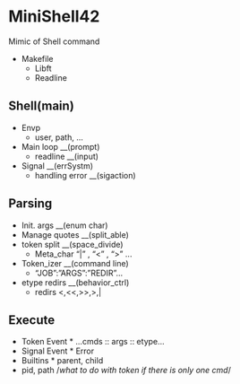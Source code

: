 # MiniShell42
Mimic of Shell command
* Makefile
  * Libft
  * Readline

## Shell(main)
  * Envp
    * user, path, ...
  * Main loop    				__(prompt)
    * readline       		__(input)
  * Signal       		  	__(errSystm)
    * handling error    __(sigaction)
## Parsing
   * Init. args   			__(enum char)
   * Manage quotes		  __(split_able)
   * token split	    	  __(space_divide)
      * Meta_char  “|” , “<” , “>” ...
   * Token_izer      		__(command line)
      * “JOB”:”ARGS”:”REDIR”...
   * etype redirs     __(behavior_ctrl)
     * redirs <,<<,>>,>,| 
## Execute
   * Token Event
    * ...cmds :: args :: etype...
   * Signal Event
    * Error 
   * Builtins
    * parent, child
   * pid, path 
/*what to do with token if there is only one cmd*/
